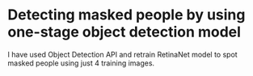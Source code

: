 # Detecting masked people by using one-stage object detection model
I have used Object Detection API and retrain RetinaNet model to spot masked people using just 4 training images. 
